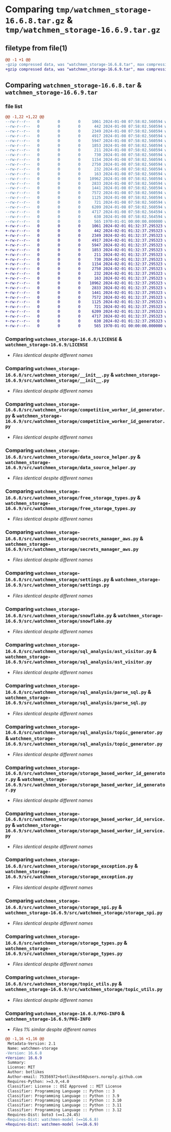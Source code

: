 # Comparing `tmp/watchmen_storage-16.6.8.tar.gz` & `tmp/watchmen_storage-16.6.9.tar.gz`

## filetype from file(1)

```diff
@@ -1 +1 @@
-gzip compressed data, was "watchmen_storage-16.6.8.tar", max compression
+gzip compressed data, was "watchmen_storage-16.6.9.tar", max compression
```

## Comparing `watchmen_storage-16.6.8.tar` & `watchmen_storage-16.6.9.tar`

### file list

```diff
@@ -1,22 +1,22 @@
--rw-r--r--   0        0        0     1061 2024-01-08 07:58:02.560594 watchmen_storage-16.6.8/LICENSE
--rw-r--r--   0        0        0      442 2024-01-08 07:58:02.560594 watchmen_storage-16.6.8/pyproject.toml
--rw-r--r--   0        0        0     2349 2024-01-08 07:58:02.560594 watchmen_storage-16.6.8/src/watchmen_storage/__init__.py
--rw-r--r--   0        0        0     4917 2024-01-08 07:58:02.560594 watchmen_storage-16.6.8/src/watchmen_storage/competitive_worker_id_generator.py
--rw-r--r--   0        0        0     5947 2024-01-08 07:58:02.560594 watchmen_storage-16.6.8/src/watchmen_storage/data_source_helper.py
--rw-r--r--   0        0        0     1853 2024-01-08 07:58:02.560594 watchmen_storage-16.6.8/src/watchmen_storage/free_storage_types.py
--rw-r--r--   0        0        0      211 2024-01-08 07:58:02.560594 watchmen_storage-16.6.8/src/watchmen_storage/secrets_manager.py
--rw-r--r--   0        0        0      730 2024-01-08 07:58:02.560594 watchmen_storage-16.6.8/src/watchmen_storage/secrets_manager_aws.py
--rw-r--r--   0        0        0     1154 2024-01-08 07:58:02.560594 watchmen_storage-16.6.8/src/watchmen_storage/settings.py
--rw-r--r--   0        0        0     2750 2024-01-08 07:58:02.560594 watchmen_storage-16.6.8/src/watchmen_storage/snowflake.py
--rw-r--r--   0        0        0      232 2024-01-08 07:58:02.560594 watchmen_storage-16.6.8/src/watchmen_storage/snowflake_worker_id_generator.py
--rw-r--r--   0        0        0      163 2024-01-08 07:58:02.560594 watchmen_storage-16.6.8/src/watchmen_storage/sql_analysis/__init__.py
--rw-r--r--   0        0        0    10962 2024-01-08 07:58:02.560594 watchmen_storage-16.6.8/src/watchmen_storage/sql_analysis/ast_visitor.py
--rw-r--r--   0        0        0     2833 2024-01-08 07:58:02.560594 watchmen_storage-16.6.8/src/watchmen_storage/sql_analysis/parse_sql.py
--rw-r--r--   0        0        0     1441 2024-01-08 07:58:02.560594 watchmen_storage-16.6.8/src/watchmen_storage/sql_analysis/topic_generator.py
--rw-r--r--   0        0        0     7572 2024-01-08 07:58:02.560594 watchmen_storage-16.6.8/src/watchmen_storage/storage_based_worker_id_generator.py
--rw-r--r--   0        0        0     1125 2024-01-08 07:58:02.560594 watchmen_storage-16.6.8/src/watchmen_storage/storage_based_worker_id_service.py
--rw-r--r--   0        0        0      721 2024-01-08 07:58:02.560594 watchmen_storage-16.6.8/src/watchmen_storage/storage_exception.py
--rw-r--r--   0        0        0     6209 2024-01-08 07:58:02.560594 watchmen_storage-16.6.8/src/watchmen_storage/storage_spi.py
--rw-r--r--   0        0        0     4717 2024-01-08 07:58:02.564594 watchmen_storage-16.6.8/src/watchmen_storage/storage_types.py
--rw-r--r--   0        0        0      630 2024-01-08 07:58:02.564594 watchmen_storage-16.6.8/src/watchmen_storage/topic_utils.py
--rw-r--r--   0        0        0      565 1970-01-01 00:00:00.000000 watchmen_storage-16.6.8/PKG-INFO
+-rw-r--r--   0        0        0     1061 2024-02-01 01:32:37.295323 watchmen_storage-16.6.9/LICENSE
+-rw-r--r--   0        0        0      442 2024-02-01 01:32:37.295323 watchmen_storage-16.6.9/pyproject.toml
+-rw-r--r--   0        0        0     2349 2024-02-01 01:32:37.295323 watchmen_storage-16.6.9/src/watchmen_storage/__init__.py
+-rw-r--r--   0        0        0     4917 2024-02-01 01:32:37.295323 watchmen_storage-16.6.9/src/watchmen_storage/competitive_worker_id_generator.py
+-rw-r--r--   0        0        0     5947 2024-02-01 01:32:37.295323 watchmen_storage-16.6.9/src/watchmen_storage/data_source_helper.py
+-rw-r--r--   0        0        0     1853 2024-02-01 01:32:37.295323 watchmen_storage-16.6.9/src/watchmen_storage/free_storage_types.py
+-rw-r--r--   0        0        0      211 2024-02-01 01:32:37.295323 watchmen_storage-16.6.9/src/watchmen_storage/secrets_manager.py
+-rw-r--r--   0        0        0      730 2024-02-01 01:32:37.295323 watchmen_storage-16.6.9/src/watchmen_storage/secrets_manager_aws.py
+-rw-r--r--   0        0        0     1154 2024-02-01 01:32:37.295323 watchmen_storage-16.6.9/src/watchmen_storage/settings.py
+-rw-r--r--   0        0        0     2750 2024-02-01 01:32:37.295323 watchmen_storage-16.6.9/src/watchmen_storage/snowflake.py
+-rw-r--r--   0        0        0      232 2024-02-01 01:32:37.295323 watchmen_storage-16.6.9/src/watchmen_storage/snowflake_worker_id_generator.py
+-rw-r--r--   0        0        0      163 2024-02-01 01:32:37.295323 watchmen_storage-16.6.9/src/watchmen_storage/sql_analysis/__init__.py
+-rw-r--r--   0        0        0    10962 2024-02-01 01:32:37.295323 watchmen_storage-16.6.9/src/watchmen_storage/sql_analysis/ast_visitor.py
+-rw-r--r--   0        0        0     2833 2024-02-01 01:32:37.295323 watchmen_storage-16.6.9/src/watchmen_storage/sql_analysis/parse_sql.py
+-rw-r--r--   0        0        0     1441 2024-02-01 01:32:37.295323 watchmen_storage-16.6.9/src/watchmen_storage/sql_analysis/topic_generator.py
+-rw-r--r--   0        0        0     7572 2024-02-01 01:32:37.295323 watchmen_storage-16.6.9/src/watchmen_storage/storage_based_worker_id_generator.py
+-rw-r--r--   0        0        0     1125 2024-02-01 01:32:37.295323 watchmen_storage-16.6.9/src/watchmen_storage/storage_based_worker_id_service.py
+-rw-r--r--   0        0        0      721 2024-02-01 01:32:37.295323 watchmen_storage-16.6.9/src/watchmen_storage/storage_exception.py
+-rw-r--r--   0        0        0     6209 2024-02-01 01:32:37.295323 watchmen_storage-16.6.9/src/watchmen_storage/storage_spi.py
+-rw-r--r--   0        0        0     4717 2024-02-01 01:32:37.295323 watchmen_storage-16.6.9/src/watchmen_storage/storage_types.py
+-rw-r--r--   0        0        0      630 2024-02-01 01:32:37.295323 watchmen_storage-16.6.9/src/watchmen_storage/topic_utils.py
+-rw-r--r--   0        0        0      565 1970-01-01 00:00:00.000000 watchmen_storage-16.6.9/PKG-INFO
```

### Comparing `watchmen_storage-16.6.8/LICENSE` & `watchmen_storage-16.6.9/LICENSE`

 * *Files identical despite different names*

### Comparing `watchmen_storage-16.6.8/src/watchmen_storage/__init__.py` & `watchmen_storage-16.6.9/src/watchmen_storage/__init__.py`

 * *Files identical despite different names*

### Comparing `watchmen_storage-16.6.8/src/watchmen_storage/competitive_worker_id_generator.py` & `watchmen_storage-16.6.9/src/watchmen_storage/competitive_worker_id_generator.py`

 * *Files identical despite different names*

### Comparing `watchmen_storage-16.6.8/src/watchmen_storage/data_source_helper.py` & `watchmen_storage-16.6.9/src/watchmen_storage/data_source_helper.py`

 * *Files identical despite different names*

### Comparing `watchmen_storage-16.6.8/src/watchmen_storage/free_storage_types.py` & `watchmen_storage-16.6.9/src/watchmen_storage/free_storage_types.py`

 * *Files identical despite different names*

### Comparing `watchmen_storage-16.6.8/src/watchmen_storage/secrets_manager_aws.py` & `watchmen_storage-16.6.9/src/watchmen_storage/secrets_manager_aws.py`

 * *Files identical despite different names*

### Comparing `watchmen_storage-16.6.8/src/watchmen_storage/settings.py` & `watchmen_storage-16.6.9/src/watchmen_storage/settings.py`

 * *Files identical despite different names*

### Comparing `watchmen_storage-16.6.8/src/watchmen_storage/snowflake.py` & `watchmen_storage-16.6.9/src/watchmen_storage/snowflake.py`

 * *Files identical despite different names*

### Comparing `watchmen_storage-16.6.8/src/watchmen_storage/sql_analysis/ast_visitor.py` & `watchmen_storage-16.6.9/src/watchmen_storage/sql_analysis/ast_visitor.py`

 * *Files identical despite different names*

### Comparing `watchmen_storage-16.6.8/src/watchmen_storage/sql_analysis/parse_sql.py` & `watchmen_storage-16.6.9/src/watchmen_storage/sql_analysis/parse_sql.py`

 * *Files identical despite different names*

### Comparing `watchmen_storage-16.6.8/src/watchmen_storage/sql_analysis/topic_generator.py` & `watchmen_storage-16.6.9/src/watchmen_storage/sql_analysis/topic_generator.py`

 * *Files identical despite different names*

### Comparing `watchmen_storage-16.6.8/src/watchmen_storage/storage_based_worker_id_generator.py` & `watchmen_storage-16.6.9/src/watchmen_storage/storage_based_worker_id_generator.py`

 * *Files identical despite different names*

### Comparing `watchmen_storage-16.6.8/src/watchmen_storage/storage_based_worker_id_service.py` & `watchmen_storage-16.6.9/src/watchmen_storage/storage_based_worker_id_service.py`

 * *Files identical despite different names*

### Comparing `watchmen_storage-16.6.8/src/watchmen_storage/storage_exception.py` & `watchmen_storage-16.6.9/src/watchmen_storage/storage_exception.py`

 * *Files identical despite different names*

### Comparing `watchmen_storage-16.6.8/src/watchmen_storage/storage_spi.py` & `watchmen_storage-16.6.9/src/watchmen_storage/storage_spi.py`

 * *Files identical despite different names*

### Comparing `watchmen_storage-16.6.8/src/watchmen_storage/storage_types.py` & `watchmen_storage-16.6.9/src/watchmen_storage/storage_types.py`

 * *Files identical despite different names*

### Comparing `watchmen_storage-16.6.8/src/watchmen_storage/topic_utils.py` & `watchmen_storage-16.6.9/src/watchmen_storage/topic_utils.py`

 * *Files identical despite different names*

### Comparing `watchmen_storage-16.6.8/PKG-INFO` & `watchmen_storage-16.6.9/PKG-INFO`

 * *Files 1% similar despite different names*

```diff
@@ -1,16 +1,16 @@
 Metadata-Version: 2.1
 Name: watchmen-storage
-Version: 16.6.8
+Version: 16.6.9
 Summary: 
 License: MIT
 Author: botlikes
 Author-email: 75356972+botlikes456@users.noreply.github.com
 Requires-Python: >=3.9,<4.0
 Classifier: License :: OSI Approved :: MIT License
 Classifier: Programming Language :: Python :: 3
 Classifier: Programming Language :: Python :: 3.9
 Classifier: Programming Language :: Python :: 3.10
 Classifier: Programming Language :: Python :: 3.11
 Classifier: Programming Language :: Python :: 3.12
 Requires-Dist: boto3 (==1.24.45)
-Requires-Dist: watchmen-model (==16.6.8)
+Requires-Dist: watchmen-model (==16.6.9)
```

